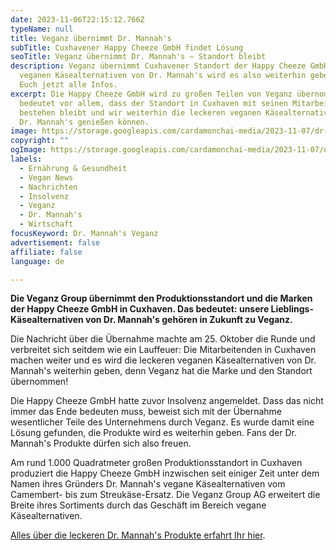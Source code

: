 ```yaml
---
date: 2023-11-06T22:15:12.766Z
typeName: null
title: Veganz übernimmt Dr. Mannah's
subTitle: Cuxhavener Happy Cheeze GmbH findet Lösung
seoTitle: Veganz übernimmt Dr. Mannah's – Standort bleibt
description: Veganz übernimmt Cuxhavener Standort der Happy Cheeze GmbH – die
  veganen Käsealternativen von Dr. Mannah's wird es also weiterhin geben. Holt
  Euch jetzt alle Infos.
excerpt: Die Happy Cheeze GmbH wird zu großen Teilen von Veganz übernommen. Das
  bedeutet vor allem, dass der Standort in Cuxhaven mit seinen Mitarbeitenden
  bestehen bleibt und wir weiterhin die leckeren veganen Käsealternativen von
  Dr. Mannah's genießen können.
image: https://storage.googleapis.com/cardamonchai-media/2023-11-07/dr-mannahs-jpg-imagine-080808_83665d_2048_1536/640.webp
copyright: ""
ogImage: https://storage.googleapis.com/cardamonchai-media/2023-11-07/dr-mannahs-og-jpg-imagine-c8a888_8d6d60_1200_628/640.webp
labels:
  - Ernährung & Gesundheit
  - Vegan News
  - Nachrichten
  - Insolvenz
  - Veganz
  - Dr. Mannah's
  - Wirtschaft
focusKeyword: Dr. Mannah's Veganz
advertisement: false
affiliate: false
language: de

---
```


**Die Veganz Group übernimmt den Produktionsstandort und die Marken der Happy Cheeze GmbH in Cuxhaven. Das bedeutet: unsere Lieblings-Käsealternativen von Dr. Mannah's gehören in Zukunft zu Veganz.**

Die Nachricht über die Übernahme machte am 25. Oktober die Runde und verbreitet sich seitdem wie ein Lauffeuer: Die Mitarbeitenden in Cuxhaven machen weiter und es wird die leckeren veganen Käsealternativen von Dr. Mannah's weiterhin geben, denn Veganz hat die Marke und den Standort übernommen!

Die Happy Cheeze GmbH hatte zuvor Insolvenz angemeldet. Dass das nicht immer das Ende bedeuten muss, beweist sich mit der Übernahme wesentlicher Teile des Unternehmens durch Veganz. Es wurde damit eine Lösung gefunden, die Produkte wird es weiterhin geben. Fans der Dr. Mannah's Produkte dürfen sich also freuen.

Am rund 1.000 Quadratmeter großen Produktionsstandort in Cuxhaven produziert die Happy Cheeze GmbH inzwischen seit einiger Zeit unter dem Namen ihres Gründers Dr. Mannah's vegane Käsealternativen vom Camembert- bis zum Streukäse-Ersatz. Die Veganz Group AG erweitert die Breite ihres Sortiments durch das Geschäft im Bereich vegane Käsealternativen.

[Alles über die leckeren Dr. Mannah's Produkte erfahrt Ihr hier](/2023/10/vegane-kaesealternativen-dr-mannahs/).
